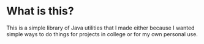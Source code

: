 # What is this?
This is a simple library of Java utilities that I made either because I wanted simple ways to do things for projects in college or for my own personal use.